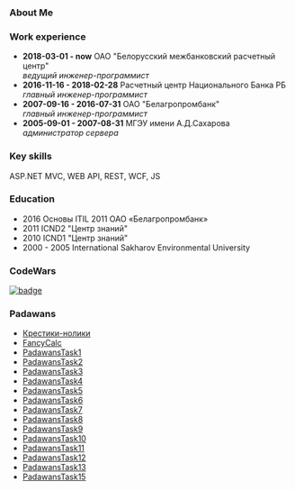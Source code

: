 ### About Me

### Work experience

 - **2018-03-01 - now** ОАО "Белорусский межбанковский расчетный центр"<br/>
   *ведущий инженер-программист*
 - **2016-11-16 - 2018-02-28** Расчетный центр Национального Банка РБ<br/>
   *главный инженер-программист*
 - **2007-09-16 - 2016-07-31** ОАО "Белагропромбанк"<br/>
   *главный инженер-программист*
 - **2005-09-01 - 2007-08-31** МГЭУ имени А.Д.Сахарова<br/>
   *администратор сервера*
### Key skills
ASP.NET MVC, WEB API, REST, WCF, JS
### Education
 - 2016 Основы ITIL 2011 ОАО «Белагропромбанк»
 - 2011 ICND2 "Центр знаний"
 - 2010 ICND1 "Центр знаний"
 - 2000 - 2005 International Sakharov Environmental University
### CodeWars
<a href="https://www.codewars.com/users/astravukh" rel="Codewars">![badge](https://www.codewars.com/users/astravukh/badges/small)</a>
### Padawans
- [Крестики-нолики](https://github.com/astravukh/TicTacToe)
- [FancyCalc](https://github.com/astravukh/FancyCalc)
- [PadawansTask1](https://github.com/astravukh/PadawansTask1)
- [PadawansTask2](https://github.com/astravukh/PadawansTask2)
- [PadawansTask3](https://github.com/astravukh/PadawansTask3)
- [PadawansTask4](https://github.com/astravukh/PadawansTask4)
- [PadawansTask5](https://github.com/astravukh/PadawansTask5)
- [PadawansTask6](https://github.com/astravukh/PadawansTask6)
- [PadawansTask7](https://github.com/astravukh/PadawansTask7)
- [PadawansTask8](https://github.com/astravukh/PadawansTask8)
- [PadawansTask9](https://github.com/astravukh/PadawansTask9)
- [PadawansTask10](https://github.com/astravukh/PadawansTask10)
- [PadawansTask11](https://github.com/astravukh/PadawansTask11)
- [PadawansTask12](https://github.com/astravukh/PadawansTask12)
- [PadawansTask13](https://github.com/astravukh/PadawansTask13)
- [PadawansTask15](https://github.com/astravukh/PadawansTask15)
